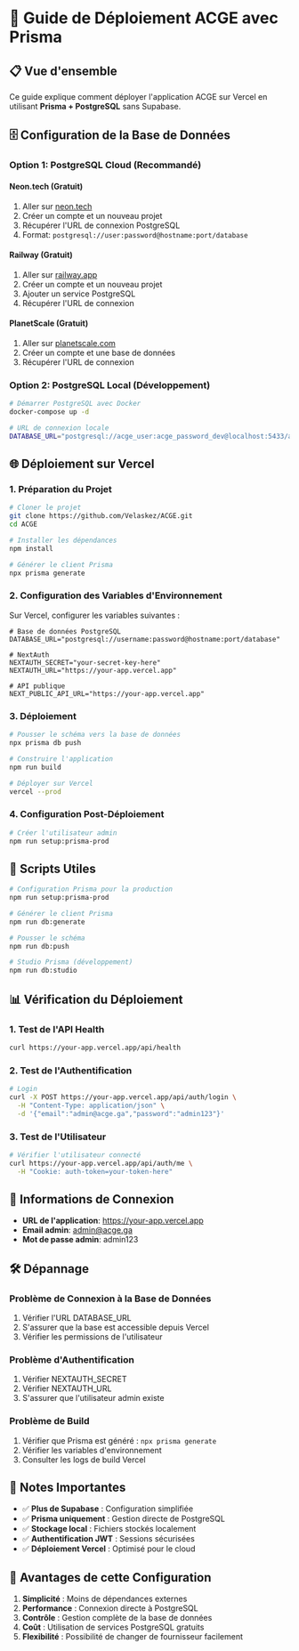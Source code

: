 # 🚀 Guide de Déploiement ACGE avec Prisma

## 📋 Vue d'ensemble

Ce guide explique comment déployer l'application ACGE sur Vercel en utilisant **Prisma + PostgreSQL** sans Supabase.

## 🗄️ Configuration de la Base de Données

### Option 1: PostgreSQL Cloud (Recommandé)

#### Neon.tech (Gratuit)
1. Aller sur [neon.tech](https://neon.tech)
2. Créer un compte et un nouveau projet
3. Récupérer l'URL de connexion PostgreSQL
4. Format: `postgresql://user:password@hostname:port/database`

#### Railway (Gratuit)
1. Aller sur [railway.app](https://railway.app)
2. Créer un compte et un nouveau projet
3. Ajouter un service PostgreSQL
4. Récupérer l'URL de connexion

#### PlanetScale (Gratuit)
1. Aller sur [planetscale.com](https://planetscale.com)
2. Créer un compte et une base de données
3. Récupérer l'URL de connexion

### Option 2: PostgreSQL Local (Développement)
```bash
# Démarrer PostgreSQL avec Docker
docker-compose up -d

# URL de connexion locale
DATABASE_URL="postgresql://acge_user:acge_password_dev@localhost:5433/acge_database"
```

## 🌐 Déploiement sur Vercel

### 1. Préparation du Projet

```bash
# Cloner le projet
git clone https://github.com/Velaskez/ACGE.git
cd ACGE

# Installer les dépendances
npm install

# Générer le client Prisma
npx prisma generate
```

### 2. Configuration des Variables d'Environnement

Sur Vercel, configurer les variables suivantes :

```env
# Base de données PostgreSQL
DATABASE_URL="postgresql://username:password@hostname:port/database"

# NextAuth
NEXTAUTH_SECRET="your-secret-key-here"
NEXTAUTH_URL="https://your-app.vercel.app"

# API publique
NEXT_PUBLIC_API_URL="https://your-app.vercel.app"
```

### 3. Déploiement

```bash
# Pousser le schéma vers la base de données
npx prisma db push

# Construire l'application
npm run build

# Déployer sur Vercel
vercel --prod
```

### 4. Configuration Post-Déploiement

```bash
# Créer l'utilisateur admin
npm run setup:prisma-prod
```

## 🔧 Scripts Utiles

```bash
# Configuration Prisma pour la production
npm run setup:prisma-prod

# Générer le client Prisma
npm run db:generate

# Pousser le schéma
npm run db:push

# Studio Prisma (développement)
npm run db:studio
```

## 📊 Vérification du Déploiement

### 1. Test de l'API Health
```bash
curl https://your-app.vercel.app/api/health
```

### 2. Test de l'Authentification
```bash
# Login
curl -X POST https://your-app.vercel.app/api/auth/login \
  -H "Content-Type: application/json" \
  -d '{"email":"admin@acge.ga","password":"admin123"}'
```

### 3. Test de l'Utilisateur
```bash
# Vérifier l'utilisateur connecté
curl https://your-app.vercel.app/api/auth/me \
  -H "Cookie: auth-token=your-token-here"
```

## 🔑 Informations de Connexion

- **URL de l'application**: https://your-app.vercel.app
- **Email admin**: admin@acge.ga
- **Mot de passe admin**: admin123

## 🛠️ Dépannage

### Problème de Connexion à la Base de Données
1. Vérifier l'URL DATABASE_URL
2. S'assurer que la base est accessible depuis Vercel
3. Vérifier les permissions de l'utilisateur

### Problème d'Authentification
1. Vérifier NEXTAUTH_SECRET
2. Vérifier NEXTAUTH_URL
3. S'assurer que l'utilisateur admin existe

### Problème de Build
1. Vérifier que Prisma est généré : `npx prisma generate`
2. Vérifier les variables d'environnement
3. Consulter les logs de build Vercel

## 📝 Notes Importantes

- ✅ **Plus de Supabase** : Configuration simplifiée
- ✅ **Prisma uniquement** : Gestion directe de PostgreSQL
- ✅ **Stockage local** : Fichiers stockés localement
- ✅ **Authentification JWT** : Sessions sécurisées
- ✅ **Déploiement Vercel** : Optimisé pour le cloud

## 🎯 Avantages de cette Configuration

1. **Simplicité** : Moins de dépendances externes
2. **Performance** : Connexion directe à PostgreSQL
3. **Contrôle** : Gestion complète de la base de données
4. **Coût** : Utilisation de services PostgreSQL gratuits
5. **Flexibilité** : Possibilité de changer de fournisseur facilement
